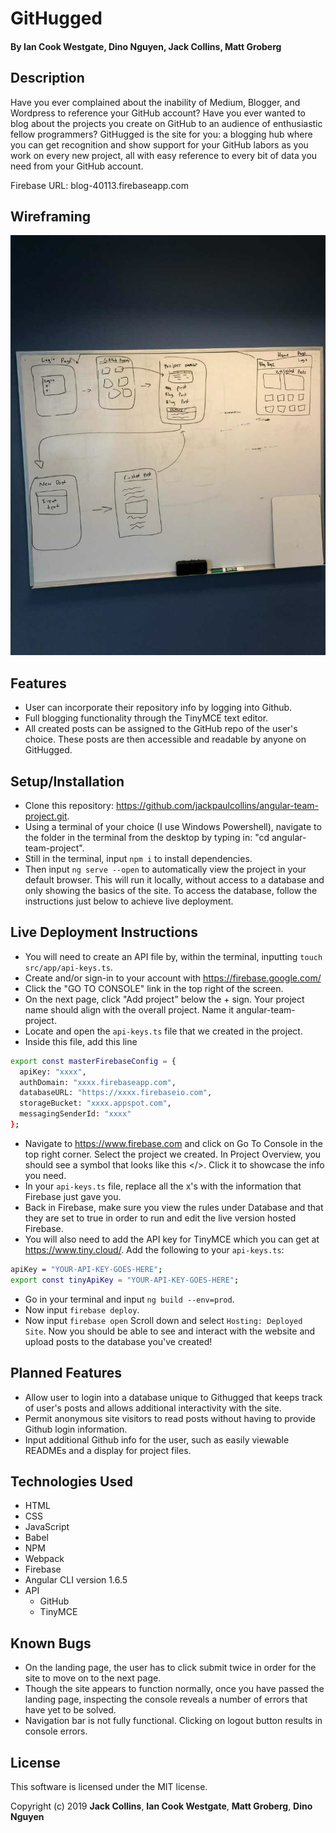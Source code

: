 # GitHugged

#### By **Ian Cook Westgate**, **Dino Nguyen**, **Jack Collins**, **Matt Groberg**

## Description

Have you ever complained about the inability of Medium, Blogger, and Wordpress to reference your GitHub account? Have you ever wanted to blog about the projects you create on GitHub to an audience of enthusiastic fellow programmers? GitHugged is the site for you: a blogging hub where you can get recognition and show support for your GitHub labors as you work on every new project, all with easy reference to every bit of data you need from your GitHub account.

Firebase URL: blog-40113.firebaseapp.com

## Wireframing

![Original conception of GitHugged when its name was "Blog Boyz"](src/assets/images/githug-wireframe.jpg)

## Features

* User can incorporate their repository info by logging into Github.
* Full blogging functionality through the TinyMCE text editor.
* All created posts can be assigned to the GitHub repo of the user's choice. These posts are then accessible and readable by anyone on GitHugged.

## Setup/Installation

* Clone this repository: https://github.com/jackpaulcollins/angular-team-project.git.
* Using a terminal of your choice (I use Windows Powershell), navigate to the folder in the terminal from the desktop by typing in: "cd angular-team-project".
* Still in the terminal, input `npm i` to install dependencies.
* Then input `ng serve --open` to automatically view the project in your default browser. This will run it locally, without access to a database and only showing the basics of the site. To access the database, follow the instructions just below to achieve live deployment.

## Live Deployment Instructions

* You will need to create an API file by, within the terminal, inputting `touch src/app/api-keys.ts`.
* Create and/or sign-in to your account with https://firebase.google.com/
* Click the "GO TO CONSOLE" link in the top right of the screen.
* On the next page, click "Add project" below the + sign. Your project name should align with the overall project. Name it angular-team-project.
* Locate and open the `api-keys.ts` file that we created in the project.
* Inside this file, add this line
```bash
export const masterFirebaseConfig = {
  apiKey: "xxxx",
  authDomain: "xxxx.firebaseapp.com",
  databaseURL: "https://xxxx.firebaseio.com",
  storageBucket: "xxxx.appspot.com",
  messagingSenderId: "xxxx"
};
```
* Navigate to https://www.firebase.com and click on Go To Console in the top right corner. Select the project we created. In Project Overview, you should see a symbol that looks like this </>. Click it to showcase the info you need.
* In your `api-keys.ts` file, replace all the x's with the information that Firebase just gave you.
* Back in Firebase, make sure you view the rules under Database and that they are set to true in order to run and edit the live version hosted Firebase.
* You will also need to add the API key for TinyMCE which you can get at https://www.tiny.cloud/. Add the following to your `api-keys.ts`:
```bash
apiKey = "YOUR-API-KEY-GOES-HERE";
export const tinyApiKey = "YOUR-API-KEY-GOES-HERE";
```
* Go in your terminal and input `ng build --env=prod`.
* Now input `firebase deploy`.
* Now input `firebase open` Scroll down and select `Hosting: Deployed Site`. Now you should be able to see and interact with the website and upload posts to the database you've created!

## Planned Features

* Allow user to login into a database unique to Githugged that keeps track of user's posts and allows additional interactivity with the site.
* Permit anonymous site visitors to read posts without having to provide Github login information.
* Input additional Github info for the user, such as easily viewable READMEs and a display for project files.

## Technologies Used

* HTML
* CSS
* JavaScript
* Babel
* NPM
* Webpack
* Firebase
* Angular CLI version 1.6.5
* API
  * GitHub
  * TinyMCE

## Known Bugs

* On the landing page, the user has to click submit twice in order for the site to move on to the next page.
* Though the site appears to function normally, once you have passed the landing page, inspecting the console reveals a number of errors that have yet to be solved.
* Navigation bar is not fully functional. Clicking on logout button results in console errors.

## License

This software is licensed under the MIT license.

Copyright (c) 2019 **Jack Collins**, **Ian Cook Westgate**, **Matt Groberg**, **Dino Nguyen**
